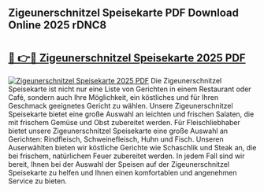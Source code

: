## Zigeunerschnitzel Speisekarte PDF Download Online 2025 rDNC8

# <h2><a href="http://gc7z3u.nevu.top/?p=Zigeunerschnitzel+Speisekarte">🔗 👉🔴 Zigeunerschnitzel Speisekarte 2025 PDF</a></h2>

[![Zigeunerschnitzel Speisekarte 2025 PDF](https://i.imgur.com/dBaPXMq.png)](http://gc7z3u.nevu.top/?p=Zigeunerschnitzel+Speisekarte)
Die Zigeunerschnitzel Speisekarte ist nicht nur eine Liste von Gerichten in einem Restaurant oder Café, sondern auch Ihre Möglichkeit, ein köstliches und für Ihren Geschmack geeignetes Gericht zu wählen. Unsere Zigeunerschnitzel Speisekarte bietet eine große Auswahl an leichten und frischen Salaten, die mit frischem Gemüse und Obst zubereitet werden. Für Fleischliebhaber bietet unsere Zigeunerschnitzel Speisekarte eine große Auswahl an Gerichten: Rindfleisch, Schweinefleisch, Huhn und Fisch. Unseren Auserwählten bieten wir köstliche Gerichte wie Schaschlik und Steak an, die bei frischem, natürlichem Feuer zubereitet werden. In jedem Fall sind wir bereit, Ihnen bei der Auswahl der Speisen auf der Zigeunerschnitzel Speisekarte zu helfen und Ihnen einen komfortablen und angenehmen Service zu bieten.
